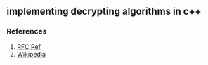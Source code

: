 ## implementing decrypting algorithms in c++

### References
1. [RFC Ref](https://www.ietf.org/rfc/rfc1321.txt)
2. [Wikipedia](https://en.wikipedia.org/wiki/MD5?utm_source=substack&utm_medium=email#Algorithm)

